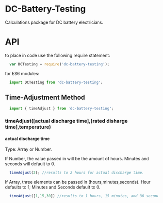 # DC-Battery-Testing

Calculations package for DC battery electricians.

# API

to place in code use the following require statement:
```javascript
  var DCTesting = require('dc-battery-testing');
```

for ES6 modules:
```javascript
  import DCTesting from 'dc-battery-testing';
```

## Time-Adjustment Method

```javascript
  import { timeAdjust } from 'dc-battery-testing';
```

### timeAdjust([actual discharge time],[rated disharge time],temperature)


#### actual discharge time

Type: Array or Number. 

If Number, the value passed in will be the amount of hours. Minutes and seconds will default to 0.
```javascript
  timeAdjust(2); //results to 2 hours for actual discharge time.
```

If Array, three elements can be passed in (hours,minutes,seconds). Hour defaults to 1; Minutes and Seconds default to 0.
```javascript
  timeAdjust([1,15,30]) //results to 1 hours, 15 minutes, and 30 seconds.
```



